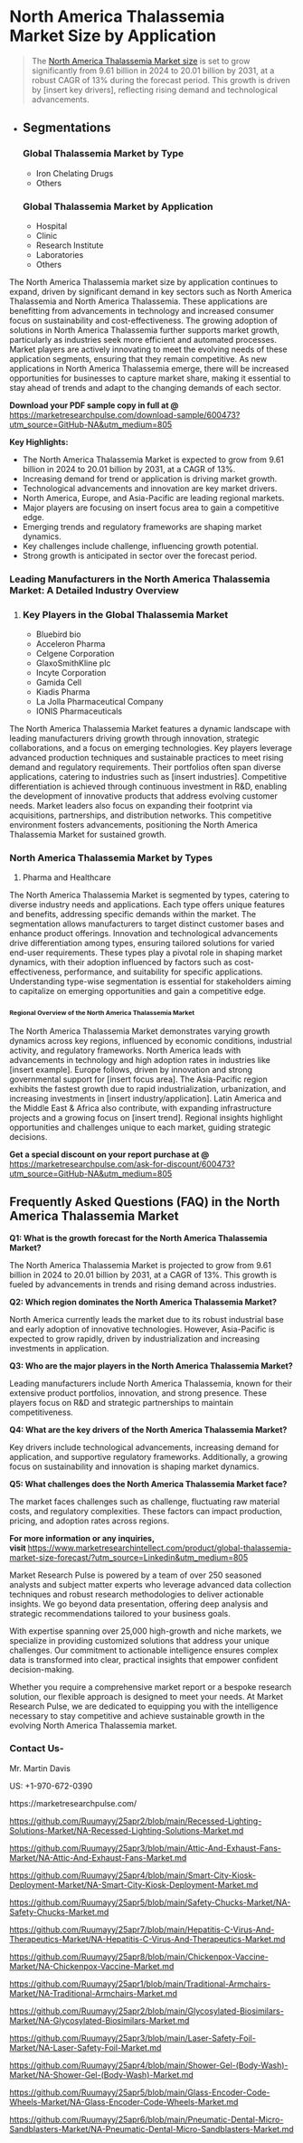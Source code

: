 <h1>North America Thalassemia Market&nbsp;Size by Application</h1><blockquote><p>The <a href="https://marketresearchpulse.com/download-sample/600473?utm_source=GitHub-NA&amp;utm_medium=805">North America Thalassemia Market size</a> is set to grow significantly from 9.61 billion in 2024 to 20.01 billion by 2031, at a robust CAGR of 13% during the forecast period. This growth is driven by [insert key drivers], reflecting rising demand and technological advancements.</p></blockquote><ul><li><h2>Segmentations</h2><h3>Global Thalassemia Market by Type</h3><ul><li>Iron Chelating Drugs</li><li>Others</li></ul><h3>Global Thalassemia Market by Application</h3><ul><li>Hospital</li><li>Clinic</li><li>Research Institute</li><li>Laboratories</li><li>Others</li></ul></li></ul><p>The North America Thalassemia market size by application continues to expand, driven by significant demand in key sectors such as North America Thalassemia and North America Thalassemia. These applications are benefitting from advancements in technology and increased consumer focus on sustainability and cost-effectiveness. The growing adoption of solutions in North America Thalassemia further supports market growth, particularly as industries seek more efficient and automated processes. Market players are actively innovating to meet the evolving needs of these application segments, ensuring that they remain competitive. As new applications in North America Thalassemia emerge, there will be increased opportunities for businesses to capture market share, making it essential to stay ahead of trends and adapt to the changing demands of each sector.</p><p><strong>Download your PDF sample copy in full at @ </strong><a href="https://marketresearchpulse.com/download-sample/600473?utm_source=GitHub-NA&amp;utm_medium=805">https://marketresearchpulse.com/download-sample/600473?utm_source=GitHub-NA&amp;utm_medium=805</a></p><p><strong>Key Highlights: </strong></p><ul><li>The North America Thalassemia Market is expected to grow from 9.61 billion in 2024 to 20.01 billion by 2031, at a CAGR of 13%.</li><li>Increasing demand for trend or application is driving market growth.</li><li>Technological advancements and innovation are key market drivers.</li><li>North America, Europe, and Asia-Pacific are leading regional markets.</li><li>Major players are focusing on insert focus area to gain a competitive edge.</li><li>Emerging trends and regulatory frameworks are shaping market dynamics.</li><li>Key challenges include challenge, influencing growth potential.</li><li>Strong growth is anticipated in sector over the forecast period.</li></ul><h3>Leading Manufacturers in the North America Thalassemia Market: A Detailed Industry Overview</h3><ol><li><h3>Key Players in the Global Thalassemia Market </h3><ul><li>Bluebird bio</li><li>Acceleron Pharma</li><li>Celgene Corporation</li><li>GlaxoSmithKline plc</li><li>Incyte Corporation</li><li>Gamida Cell</li><li>Kiadis Pharma</li><li>La Jolla Pharmaceutical Company</li><li>IONIS Pharmaceuticals</li></ul></li></ol><div class="flex max-w-full flex-col flex-grow"><div class="min-h-8 text-message flex w-full flex-col items-end gap-2 whitespace-normal break-words [.text-message+&amp;]:mt-5" dir="auto" data-message-author-role="assistant" data-message-id="fd8432e4-4910-450d-b182-61b7bfb0a01f" data-message-model-slug="gpt-4o"><div class="flex w-full flex-col gap-1 empty:hidden first:pt-[3px]"><div class="markdown prose w-full break-words dark:prose-invert light"><p>The North America Thalassemia Market features a dynamic landscape with leading manufacturers driving growth through innovation, strategic collaborations, and a focus on emerging technologies. Key players leverage advanced production techniques and sustainable practices to meet rising demand and regulatory requirements. Their portfolios often span diverse applications, catering to industries such as [insert industries]. Competitive differentiation is achieved through continuous investment in R&amp;D, enabling the development of innovative products that address evolving customer needs. Market leaders also focus on expanding their footprint via acquisitions, partnerships, and distribution networks. This competitive environment fosters advancements, positioning the North America Thalassemia Market for sustained growth.</p></div></div></div></div><h3>North America Thalassemia Market by Types</h3><ol><li>Pharma and Healthcare</li></ol><div class="flex max-w-full flex-col flex-grow"><div class="min-h-8 text-message flex w-full flex-col items-end gap-2 whitespace-normal break-words [.text-message+&amp;]:mt-5" dir="auto" data-message-author-role="assistant" data-message-id="084470be-0bb7-4664-bddf-5156b4f41249" data-message-model-slug="gpt-4o-mini"><div class="flex w-full flex-col gap-1 empty:hidden first:pt-[3px]"><div class="markdown prose w-full break-words dark:prose-invert light"><p>The North America Thalassemia Market is segmented by types, catering to diverse industry needs and applications. Each type offers unique features and benefits, addressing specific demands within the market. The segmentation allows manufacturers to target distinct customer bases and enhance product offerings. Innovation and technological advancements drive differentiation among types, ensuring tailored solutions for varied end-user requirements. These types play a pivotal role in shaping market dynamics, with their adoption influenced by factors such as cost-effectiveness, performance, and suitability for specific applications. Understanding type-wise segmentation is essential for stakeholders aiming to capitalize on emerging opportunities and gain a competitive edge.</p></div></div></div></div><h3><span style="font-size: 11px;">Regional Overview of the North America Thalassemia Market</span></h3><div class="flex max-w-full flex-col flex-grow"><div class="min-h-8 text-message flex w-full flex-col items-end gap-2 whitespace-normal break-words [.text-message+&amp;]:mt-5" dir="auto" data-message-author-role="assistant" data-message-id="e9038762-ce64-4e30-91c9-9bd413514231" data-message-model-slug="gpt-4o-mini"><div class="flex w-full flex-col gap-1 empty:hidden first:pt-[3px]"><div class="markdown prose w-full break-words dark:prose-invert light"><p>The North America Thalassemia Market demonstrates varying growth dynamics across key regions, influenced by economic conditions, industrial activity, and regulatory frameworks. North America leads with advancements in technology and high adoption rates in industries like [insert example]. Europe follows, driven by innovation and strong governmental support for [insert focus area]. The Asia-Pacific region exhibits the fastest growth due to rapid industrialization, urbanization, and increasing investments in [insert industry/application]. Latin America and the Middle East &amp; Africa also contribute, with expanding infrastructure projects and a growing focus on [insert trend]. Regional insights highlight opportunities and challenges unique to each market, guiding strategic decisions.</p></div></div></div></div><p><strong>Get a special discount on your report purchase at @ </strong><a href="https://marketresearchpulse.com/ask-for-discount/600473?utm_source=GitHub-NA&amp;utm_medium=805">https://marketresearchpulse.com/ask-for-discount/600473?utm_source=GitHub-NA&amp;utm_medium=805</a></p><h2>Frequently Asked Questions (FAQ) in the North America Thalassemia Market</h2><p><strong>Q1: What is the growth forecast for the North America Thalassemia Market?</strong></p><p>The North America Thalassemia Market is projected to grow from 9.61 billion in 2024 to 20.01 billion by 2031, at a CAGR of 13%. This growth is fueled by advancements in trends and rising demand across industries.</p><p><strong>Q2: Which region dominates the North America Thalassemia Market?</strong></p><p>North America currently leads the market due to its robust industrial base and early adoption of innovative technologies. However, Asia-Pacific is expected to grow rapidly, driven by industrialization and increasing investments in application.</p><p><strong>Q3: Who are the major players in the North America Thalassemia Market?</strong></p><p>Leading manufacturers include North America Thalassemia, known for their extensive product portfolios, innovation, and strong presence. These players focus on R&amp;D and strategic partnerships to maintain competitiveness.</p><p><strong>Q4: What are the key drivers of the North America Thalassemia Market?</strong></p><p>Key drivers include technological advancements, increasing demand for application, and supportive regulatory frameworks. Additionally, a growing focus on sustainability and innovation is shaping market dynamics.</p><p><strong>Q5: What challenges does the North America Thalassemia Market face?</strong></p><p>The market faces challenges such as challenge, fluctuating raw material costs, and regulatory complexities. These factors can impact production, pricing, and adoption rates across regions.</p><p><strong>For more information or any inquiries, visit&nbsp;</strong><a href="https://www.marketresearchintellect.com/product/global-thalassemia-market-size-forecast/?utm_source=Linkedin&utm_medium=805">https://www.marketresearchintellect.com/product/global-thalassemia-market-size-forecast/?utm_source=Linkedin&utm_medium=805</a></p><p>Market Research Pulse is powered by a team of over 250 seasoned analysts and subject matter experts who leverage advanced data collection techniques and robust research methodologies to deliver actionable insights. We go beyond data presentation, offering deep analysis and strategic recommendations tailored to your business goals.</p><p>With expertise spanning over 25,000 high-growth and niche markets, we specialize in providing customized solutions that address your unique challenges. Our commitment to actionable intelligence ensures complex data is transformed into clear, practical insights that empower confident decision-making.</p><p>Whether you require a comprehensive market report or a bespoke research solution, our flexible approach is designed to meet your needs. At Market Research Pulse, we are dedicated to equipping you with the intelligence necessary to stay competitive and achieve sustainable growth in the evolving North America Thalassemia market.</p><h3><strong>Contact Us-</strong></h3><p>Mr. Martin Davis</p><p>US: +1-970-672-0390</p><p>https://marketresearchpulse.com/</p><p><a href="https://github.com/Ruumayy/25apr2/blob/main/Recessed-Lighting-Solutions-Market/NA-Recessed-Lighting-Solutions-Market.md">https://github.com/Ruumayy/25apr2/blob/main/Recessed-Lighting-Solutions-Market/NA-Recessed-Lighting-Solutions-Market.md</a></p><p><a href="https://github.com/Ruumayy/25apr3/blob/main/Attic-And-Exhaust-Fans-Market/NA-Attic-And-Exhaust-Fans-Market.md">https://github.com/Ruumayy/25apr3/blob/main/Attic-And-Exhaust-Fans-Market/NA-Attic-And-Exhaust-Fans-Market.md</a></p><p><a href="https://github.com/Ruumayy/25apr4/blob/main/Smart-City-Kiosk-Deployment-Market/NA-Smart-City-Kiosk-Deployment-Market.md">https://github.com/Ruumayy/25apr4/blob/main/Smart-City-Kiosk-Deployment-Market/NA-Smart-City-Kiosk-Deployment-Market.md</a></p><p><a href="https://github.com/Ruumayy/25apr5/blob/main/Safety-Chucks-Market/NA-Safety-Chucks-Market.md">https://github.com/Ruumayy/25apr5/blob/main/Safety-Chucks-Market/NA-Safety-Chucks-Market.md</a></p><p><a href="https://github.com/Ruumayy/25apr7/blob/main/Hepatitis-C-Virus-And-Therapeutics-Market/NA-Hepatitis-C-Virus-And-Therapeutics-Market.md">https://github.com/Ruumayy/25apr7/blob/main/Hepatitis-C-Virus-And-Therapeutics-Market/NA-Hepatitis-C-Virus-And-Therapeutics-Market.md</a></p><p><a href="https://github.com/Ruumayy/25apr8/blob/main/Chickenpox-Vaccine-Market/NA-Chickenpox-Vaccine-Market.md">https://github.com/Ruumayy/25apr8/blob/main/Chickenpox-Vaccine-Market/NA-Chickenpox-Vaccine-Market.md</a></p><p><a href="https://github.com/Ruumayy/25apr1/blob/main/Traditional-Armchairs-Market/NA-Traditional-Armchairs-Market.md">https://github.com/Ruumayy/25apr1/blob/main/Traditional-Armchairs-Market/NA-Traditional-Armchairs-Market.md</a></p><p><a href="https://github.com/Ruumayy/25apr2/blob/main/Glycosylated-Biosimilars-Market/NA-Glycosylated-Biosimilars-Market.md">https://github.com/Ruumayy/25apr2/blob/main/Glycosylated-Biosimilars-Market/NA-Glycosylated-Biosimilars-Market.md</a></p><p><a href="https://github.com/Ruumayy/25apr3/blob/main/Laser-Safety-Foil-Market/NA-Laser-Safety-Foil-Market.md">https://github.com/Ruumayy/25apr3/blob/main/Laser-Safety-Foil-Market/NA-Laser-Safety-Foil-Market.md</a></p><p><a href="https://github.com/Ruumayy/25apr4/blob/main/Shower-Gel-(Body-Wash)-Market/NA-Shower-Gel-(Body-Wash)-Market.md">https://github.com/Ruumayy/25apr4/blob/main/Shower-Gel-(Body-Wash)-Market/NA-Shower-Gel-(Body-Wash)-Market.md</a></p><p><a href="https://github.com/Ruumayy/25apr5/blob/main/Glass-Encoder-Code-Wheels-Market/NA-Glass-Encoder-Code-Wheels-Market.md">https://github.com/Ruumayy/25apr5/blob/main/Glass-Encoder-Code-Wheels-Market/NA-Glass-Encoder-Code-Wheels-Market.md</a></p><p><a href="https://github.com/Ruumayy/25apr6/blob/main/Pneumatic-Dental-Micro-Sandblasters-Market/NA-Pneumatic-Dental-Micro-Sandblasters-Market.md">https://github.com/Ruumayy/25apr6/blob/main/Pneumatic-Dental-Micro-Sandblasters-Market/NA-Pneumatic-Dental-Micro-Sandblasters-Market.md</a></p>
